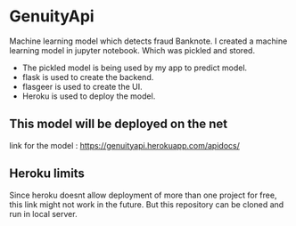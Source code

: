 # GenuityApi
Machine learning model which detects fraud Banknote.
I created a machine learning model in jupyter notebook. Which was pickled and stored.
* The pickled model is being used by my app to predict model.
* flask is used to create the backend.
* flasgeer  is used to create the UI.
* Heroku is used to deploy the model.
## This model will be deployed on the net
link for the model : https://genuityapi.herokuapp.com/apidocs/
## Heroku limits
Since heroku doesnt allow deployment of more than one project for free, this link might not work in the future. But this repository can be cloned and run in local server.
